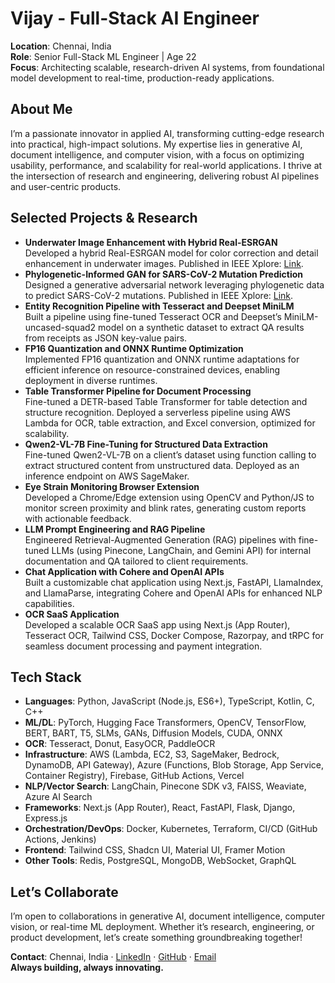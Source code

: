 # Vijay - Full-Stack AI Engineer  
**Location**: Chennai, India  
**Role**: Senior Full-Stack ML Engineer | Age 22  
**Focus**: Architecting scalable, research-driven AI systems, from foundational model development to real-time, production-ready applications.  

## About Me  
I’m a passionate innovator in applied AI, transforming cutting-edge research into practical, high-impact solutions. My expertise lies in generative AI, document intelligence, and computer vision, with a focus on optimizing usability, performance, and scalability for real-world applications. I thrive at the intersection of research and engineering, delivering robust AI pipelines and user-centric products.  

## Selected Projects & Research  
- **Underwater Image Enhancement with Hybrid Real-ESRGAN**  
  Developed a hybrid Real-ESRGAN model for color correction and detail enhancement in underwater images. Published in IEEE Xplore: [Link](https://ieeexplore.ieee.org/abstract/document/10425935/).  
- **Phylogenetic-Informed GAN for SARS-CoV-2 Mutation Prediction**  
  Designed a generative adversarial network leveraging phylogenetic data to predict SARS-CoV-2 mutations. Published in IEEE Xplore: [Link](https://ieeexplore.ieee.org/document/10537523).  
- **Entity Recognition Pipeline with Tesseract and Deepset MiniLM**  
  Built a pipeline using fine-tuned Tesseract OCR and Deepset’s MiniLM-uncased-squad2 model on a synthetic dataset to extract QA results from receipts as JSON key-value pairs.  
- **FP16 Quantization and ONNX Runtime Optimization**  
  Implemented FP16 quantization and ONNX runtime adaptations for efficient inference on resource-constrained devices, enabling deployment in diverse runtimes.  
- **Table Transformer Pipeline for Document Processing**  
  Fine-tuned a DETR-based Table Transformer for table detection and structure recognition. Deployed a serverless pipeline using AWS Lambda for OCR, table extraction, and Excel conversion, optimized for scalability.  
- **Qwen2-VL-7B Fine-Tuning for Structured Data Extraction**  
  Fine-tuned Qwen2-VL-7B on a client’s dataset using function calling to extract structured content from unstructured data. Deployed as an inference endpoint on AWS SageMaker.  
- **Eye Strain Monitoring Browser Extension**  
  Developed a Chrome/Edge extension using OpenCV and Python/JS to monitor screen proximity and blink rates, generating custom reports with actionable feedback.  
- **LLM Prompt Engineering and RAG Pipeline**  
  Engineered Retrieval-Augmented Generation (RAG) pipelines with fine-tuned LLMs (using Pinecone, LangChain, and Gemini API) for internal documentation and QA tailored to client requirements.  
- **Chat Application with Cohere and OpenAI APIs**  
  Built a customizable chat application using Next.js, FastAPI, LlamaIndex, and LlamaParse, integrating Cohere and OpenAI APIs for enhanced NLP capabilities.  
- **OCR SaaS Application**  
  Developed a scalable OCR SaaS app using Next.js (App Router), Tesseract OCR, Tailwind CSS, Docker Compose, Razorpay, and tRPC for seamless document processing and payment integration.  

## Tech Stack  
- **Languages**: Python, JavaScript (Node.js, ES6+), TypeScript, Kotlin, C, C++  
- **ML/DL**: PyTorch, Hugging Face Transformers, OpenCV, TensorFlow, BERT, BART, T5, SLMs, GANs, Diffusion Models, CUDA, ONNX  
- **OCR**: Tesseract, Donut, EasyOCR, PaddleOCR  
- **Infrastructure**: AWS (Lambda, EC2, S3, SageMaker, Bedrock, DynamoDB, API Gateway), Azure (Functions, Blob Storage, App Service, Container Registry), Firebase, GitHub Actions, Vercel  
- **NLP/Vector Search**: LangChain, Pinecone SDK v3, FAISS, Weaviate, Azure AI Search  
- **Frameworks**: Next.js (App Router), React, FastAPI, Flask, Django, Express.js  
- **Orchestration/DevOps**: Docker, Kubernetes, Terraform, CI/CD (GitHub Actions, Jenkins)  
- **Frontend**: Tailwind CSS, Shadcn UI, Material UI, Framer Motion  
- **Other Tools**: Redis, PostgreSQL, MongoDB, WebSocket, GraphQL  

## Let’s Collaborate  
I’m open to collaborations in generative AI, document intelligence, computer vision, or real-time ML deployment. Whether it’s research, engineering, or product development, let’s create something groundbreaking together!  

**Contact**: Chennai, India · [LinkedIn](#) · [GitHub](#) · [Email](mailto:vijay.ai.engineer@gmail.com)  
**Always building, always innovating.**
